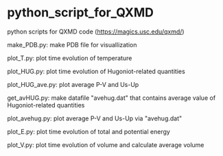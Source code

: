 # python_script_for_QXMD
python scripts for QXMD code (https://magics.usc.edu/qxmd/)

make_PDB.py: make PDB file for visuallization    

plot_T.py: plot time evolution of temperature

plot_HUG.py: plot time evolution of Hugoniot-related quantities

plot_HUG_ave.py: plot average P-V and Us-Up

get_avHUG.py: make datafile "avehug.dat" that contains average value of Hugoniot-related quantities

plot_avehug.py: plot average P-V and Us-Up via "avehug.dat"

plot_E.py: plot time evolution of total and potential energy

plot_V.py: plot time evolution of volume and calculate average volume
